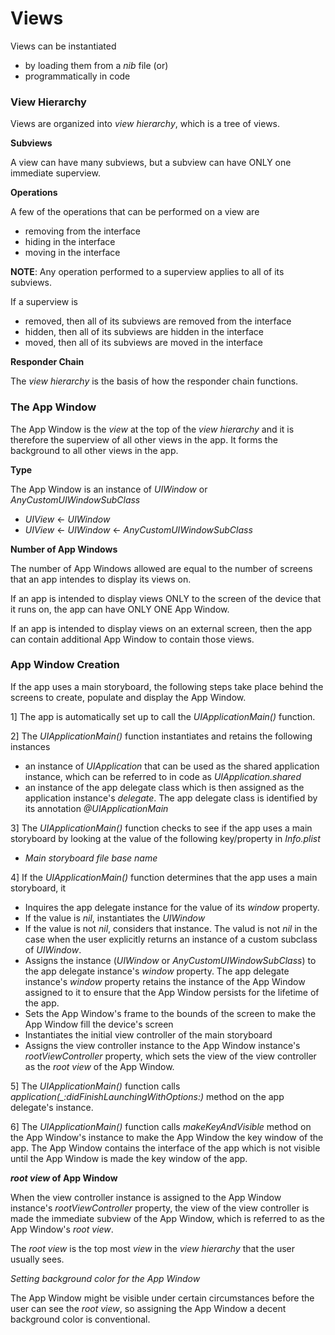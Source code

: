 # Views

Views can be instantiated

* by loading them from a *nib* file (or)
* programmatically in code

### View Hierarchy

Views are organized into *view hierarchy*, which is a tree of views.

**Subviews**

A view can have many subviews, but a subview can have ONLY one immediate superview. 

**Operations**

A few of the operations that can be performed on a view are

* removing from the interface
* hiding in the interface
* moving in the interface

**NOTE**: Any operation performed to a superview applies to all of its subviews.

If a superview is 

* removed, then all of its subviews are removed from the interface
* hidden, then all of its subviews are hidden in the interface
* moved, then all of its subviews are moved in the interface

**Responder Chain**

The *view hierarchy* is the basis of how the responder chain functions. 

### The App Window

The App Window is the *view* at the top of the *view hierarchy* and it is therefore the superview of all other views in the app. 
It forms the background to all other views in the app. 

**Type**

The App Window is an instance of *UIWindow* or *AnyCustomUIWindowSubClass*

* *UIView* <- *UIWindow*
* *UIView* <- *UIWindow* <- *AnyCustomUIWindowSubClass*

**Number of App Windows**

The number of App Windows allowed are equal to the number of screens that an app intendes to display its views on. 

If an app is intended to display views ONLY to the screen of the device that it runs on, the app can have ONLY ONE App Window.

If an app is intended to display views on an external screen, then the app can contain additional App Window to contain those views.

### App Window Creation

If the app uses a main storyboard, the following steps take place behind the screens to create, populate and display the App Window.

1] The app is automatically set up to call the *UIApplicationMain()* function.

2] The *UIApplicationMain()* function instantiates and retains the following instances

* an instance of *UIApplication* that can be used as the shared application instance, which can be referred to in code as *UIApplication.shared*
* an instance of the app delegate class which is then assigned as the application instance's *delegate*. The app delegate class is identified by its annotation *@UIApplicationMain*

3] The *UIApplicationMain()* function checks to see if the app uses a main storyboard by looking at the value of the following key/property in *Info.plist*

* *Main storyboard file base name*

4] If the *UIApplicationMain()* function determines that the app uses a main storyboard, it 

* Inquires the app delegate instance for the value of its *window* property. 
* If the value is *nil*, instantiates the *UIWindow*
* If the value is not *nil*, considers that instance. The valud is not *nil* in the case when the user explicitly returns an instance of a custom subclass of *UIWindow*.
* Assigns the instance (*UIWindow* or *AnyCustomUIWindowSubClass*) to the app delegate instance's *window* property. The app delegate instance's *window* property retains the instance of the App Window assigned to it to ensure that the App Window persists for the lifetime of the app.
* Sets the App Window's frame to the bounds of the screen to make the App Window fill the device's screen
* Instantiates the initial view controller of the main storyboard
* Assigns the view controller instance to the App Window instance's *rootViewController* property, which sets the view of the view controller as the *root view* of the App Window.

5] The *UIApplicationMain()* function calls *application(_:didFinishLaunchingWithOptions:)* method on the app delegate's instance.

6] The *UIApplicationMain()* function calls *makeKeyAndVisible* method on the App Window's instance to make the App Window the key window of the app. The App Window contains the interface of the app which is not visible until the App Window is made the key window of the app. 

***root view* of App Window**

When the view controller instance is assigned to the App Window instance's *rootViewController* property, the view of the view controller is made the immediate subview of the App Window, which is referred to as the App Window's *root view*. 

The *root view* is the top most *view* in the *view hierarchy* that the user usually sees.

*Setting background color for the App Window*

The App Window might be visible under certain circumstances before the user can see the *root view*, so assigning the App Window a decent background color is conventional.









